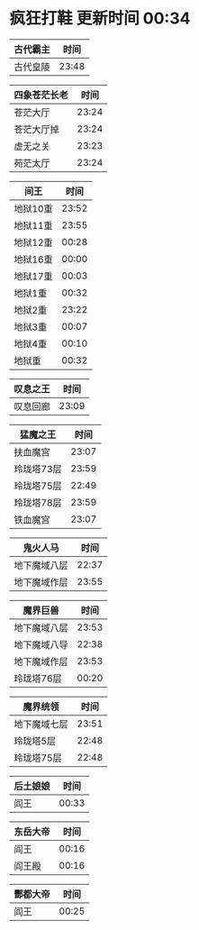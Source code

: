 # 疯狂打鞋 更新时间 00:34

| 古代霸主   | 时间    |
|--------|-------|
| 古代皇陵 | 23:48 |

| 四象苍茫长老   | 时间    |
|--------|-------|
| 苍茫大厅 | 23:24 |
| 苍茫大厅掉 | 23:24 |
| 虚无之关 | 23:23 |
| 苑茫太厅 | 23:24 |

| 间王   | 时间    |
|--------|-------|
| 地狱10重 | 23:52 |
| 地狱11重 | 23:55 |
| 地狱12重 | 00:28 |
| 地狱16重 | 00:00 |
| 地狱17重 | 00:03 |
| 地狱1重 | 00:32 |
| 地狱2重 | 23:22 |
| 地狱3重 | 00:07 |
| 地狱4重 | 00:10 |
| 地狱重 | 00:32 |

| 叹息之王   | 时间    |
|--------|-------|
| 叹息回廊 | 23:09 |

| 猛魔之王   | 时间    |
|--------|-------|
| 扶血魔宫 | 23:07 |
| 玲珑塔73层 | 23:59 |
| 玲珑塔75层 | 22:49 |
| 玲珑塔78层 | 23:59 |
| 铁血魔宫 | 23:07 |

| 鬼火人马   | 时间    |
|--------|-------|
| 地下魔域八层 | 22:37 |
| 地下魔域作层 | 23:55 |

| 魔界巨兽   | 时间    |
|--------|-------|
| 地下魔域八层 | 23:53 |
| 地下魔域八导 | 22:38 |
| 地下魔域作层 | 23:53 |
| 玲珑塔76层 | 00:20 |

| 魔界统领   | 时间    |
|--------|-------|
| 地下魔域七层 | 23:51 |
| 玲珑塔5层 | 22:48 |
| 玲珑塔75层 | 22:48 |

| 后土娘娘   | 时间    |
|--------|-------|
| 阎王 | 00:33 |

| 东岳大帝   | 时间    |
|--------|-------|
| 阎王 | 00:16 |
| 阎王殿 | 00:16 |

| 酆都大帝   | 时间    |
|--------|-------|
| 阎王 | 00:25 |